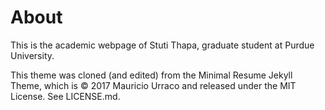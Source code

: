 # About

This is the academic webpage of Stuti Thapa, graduate student at Purdue University. 

This theme was cloned (and edited) from the Minimal Resume Jekyll Theme, which is ©  2017 Mauricio Urraco and released under the MIT License. See LICENSE.md.

